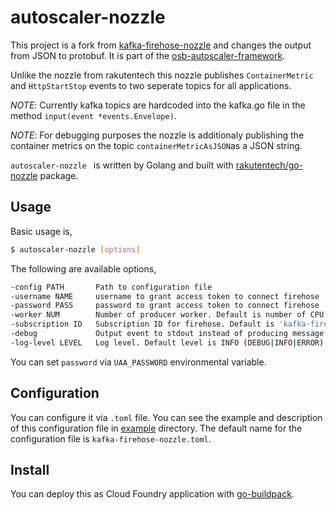 # autoscaler-nozzle 


This project is a fork from [kafka-firehose-nozzle](https://github.com/rakutentech/kafka-firehose-nozzle) and changes the output from JSON to protobuf. It is part of the [osb-autoscaler-framework](https://github.com/evoila/osb-autoscaler-core).

Unlike the nozzle from rakutentech this nozzle publishes `ContainerMetric` and `HttpStartStop` events to two seperate topics for all applications.

*NOTE*: Currently kafka topics are hardcoded into the kafka.go file in the method `input(event *events.Envelope)`.

*NOTE*: For debugging purposes the nozzle is additionaly publishing the container metrics on the topic `containerMetricAsJSON`as a JSON string.

`autoscaler-nozzle ` is written by Golang and built with [rakutentech/go-nozzle](https://github.com/rakutentech/go-nozzle) package. 


## Usage

Basic usage is,

```bash
$ autoscaler-nozzle [options]
```

The following are available options,

```bash
-config PATH       Path to configuration file
-username NAME     username to grant access token to connect firehose
-password PASS     password to grant access token to connect firehose
-worker NUM        Number of producer worker. Default is number of CPU core
-subscription ID   Subscription ID for firehose. Default is 'kafka-firehose-nozzle'
-debug             Output event to stdout instead of producing message to kafka
-log-level LEVEL   Log level. Default level is INFO (DEBUG|INFO|ERROR)
```

You can set `password` via `UAA_PASSWORD` environmental variable.

## Configuration

You can configure it via `.toml` file. You can see the example and description of this configuration file in [example](/example) directory. The default name for the configuration file is `kafka-firehose-nozzle.toml`.

## Install

You can deploy this as Cloud Foundry application with [go-buildpack](https://github.com/cloudfoundry/go-buildpack). 
